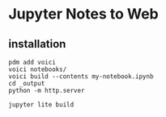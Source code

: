 # Jupyter Notes to Web


## installation


```shell
pdm add voici
voici notebooks/
voici build --contents my-notebook.ipynb
cd _output
python -m http.server

jupyter lite build
```
